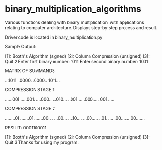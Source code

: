 # binary_multiplication_algorithms
Various functions dealing with binary multiplication, with applications relating to computer architecture. Displays step-by-step process and result.

Driver code is located in binary_multiplication.py

Sample Output:

[1]: Booth's Algorithm (signed)
[2]: Column Compression (unsigned)
[3]: Quit
2
Enter first binary number: 1011
Enter second binary number: 1001

MATRIX OF SUMMANDS

...1011
..0000.
.0000..
1011...

COMPRESSION STAGE 1

......001
.....001.
....000..
...010...
..001....
.000.....
001......

COMPRESSION STAGE 2

........01
.......01.
......00..
.....00...
....10....
...00.....
..01......
.00.......
00........

RESULT: 0001100011


[1]: Booth's Algorithm (signed)
[2]: Column Compression (unsigned)
[3]: Quit
3
Thanks for using my program.
